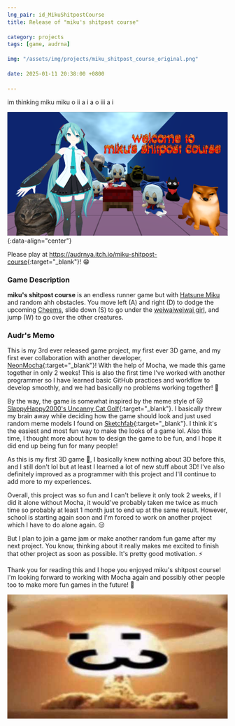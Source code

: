 ```yaml
---
lng_pair: id_MikuShitpostCourse
title: Release of "miku's shitpost course"

category: projects
tags: [game, audrna]

img: "/assets/img/projects/miku_shitpost_course_original.png"

date: 2025-01-11 20:38:00 +0800

---
```


<!-- outline-start -->
<span data-align="center">im thinking miku miku o ii a i a o iii a i</span>
<!-- outline-end -->

![miku hatsune and friends](/assets/img/projects/miku_shitpost_course_original.png){:data-align="center"}

Please play at <https://audrnya.itch.io/miku-shitpost-course>{:target="_blank"}! 😁

### Game Description

**miku's shitpost course** is an endless runner game but with <a href="https://www.youtube.com/watch?v=PEwCB_ci7nE&t=42s" target="_blank">Hatsune Miku</a> and random ahh obstacles. You move left (A) and right (D) to dodge the upcoming <a href="https://www.instagram.com/balltze/" target="_blank">Cheems</a>, slide down (S) to go under the <a href="https://arknights.wiki.gg/wiki/W" target="_blank">weiwaiweiwai girl</a>, and jump (W) to go over the other creatures.

### Audr's Memo

This is my 3rd ever released game project, my first ever 3D game, and my first ever collaboration with another developer, [NeonMocha](https://neonmocha.itch.io){:target="_blank"}! With the help of Mocha, we made this game together in only 2 weeks! This is also the first time I've worked with another programmer so I have learned basic GitHub practices and workflow to develop smoothly, and we had basically no problems working together! 🤝

By the way, the game is somewhat inspired by the meme style of 🐱 [SlappyHappy2000's Uncanny Cat Golf](slappyhappy2000.itch.io/uncanny-cat-golf){:target="_blank"}. I basically threw my brain away while deciding how the game should look and just used random meme models I found on [Sketchfab](https://sketchfab.com/){:target="_blank"}. I think it's the easiest and most fun way to make the looks of a game lol. Also this time, I thought more about how to design the game to be fun, and I hope it did end up being fun for many people!

As this is my first 3D game 🧊, I basically knew nothing about 3D before this, and I still don't lol but at least I learned a lot of new stuff about 3D! I've also definitely improved as a programmer with this project and I'll continue to add more to my experiences.

Overall, this project was so fun and I can't believe it only took 2 weeks, if I did it alone without Mocha, it would've probably taken me twice as much time so probably at least 1 month just to end up at the same result. However, school is starting again soon and I'm forced to work on another project which I have to do alone again. 😔

But I plan to join a game jam or make another random fun game after my next project. You know, thinking about it really makes me excited to finish that other project as soon as possible. It's pretty good motivation. ⚡

Thank you for reading this and I hope you enjoyed miku's shitpost course! I'm looking forward to working with Mocha again and possibly other people too to make more fun games in the future! 🙂

![💥](/assets/img/projects/boomcolonthree.jpg)

